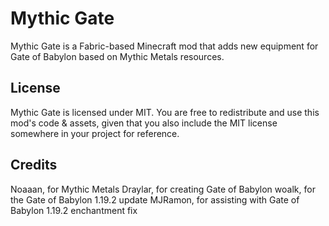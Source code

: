 # Mythic Gate

Mythic Gate is a Fabric-based Minecraft mod that adds new equipment for Gate of Babylon based on Mythic Metals resources.

## License

Mythic Gate is licensed under MIT. You are free to redistribute and use this mod's code & assets, given that you also include the MIT license somewhere in your project for reference.

## Credits

Noaaan, for Mythic Metals
Draylar, for creating Gate of Babylon
woalk, for the Gate of Babylon 1.19.2 update
MJRamon, for assisting with Gate of Babylon 1.19.2 enchantment fix
